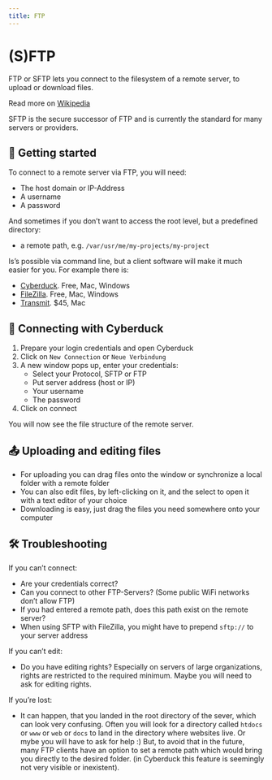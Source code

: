 ```yaml
---
title: FTP
---
```


# (S)FTP

FTP or SFTP lets you connect to the filesystem of a remote server, to upload or download files.

Read more on [Wikipedia](https://en.wikipedia.org/wiki/File_Transfer_Protocol)

SFTP is the secure successor of FTP and is currently the standard for many servers or providers.

## 🎉 Getting started

To connect to a remote server via FTP, you will need:
- The host domain or IP-Address
- A username
- A password

And sometimes if you don’t want to access the root level, but a predefined directory:
- a remote path, e.g. `/var/usr/me/my-projects/my-project`

Is’s possible via command line, but a client software will make it much easier for you. For example there is:

- [Cyberduck](https://cyberduck.io). Free, Mac, Windows
- [FileZilla](https://filezilla-project.org). Free, Mac, Windows
- [Transmit](https://panic.com/transmit/). $45, Mac

## 🦆 Connecting with Cyberduck

1. Prepare your login credentials and open Cyberduck
2. Click on `New Connection` or `Neue Verbindung`
3. A new window pops up, enter your credentials:
    - Select your Protocol, SFTP or FTP
    - Put server address (host or IP)
    - Your username
    - The password
4. Click on connect

You will now see the file structure of the remote server.

## 📤 Uploading and editing files

- For uploading you can drag files onto the window or synchronize a local folder with a remote folder
- You can also edit files, by left-clicking on it, and the select to open it with a text editor of your choice
- Downloading is easy, just drag the files you need somewhere onto your computer

## 🛠 Troubleshooting

If you can’t connect:
- Are your credentials correct?
- Can you connect to other FTP-Servers? (Some public WiFi networks don’t allow FTP)
- If you had entered a remote path, does this path exist on the remote server?
- When using SFTP with FileZilla, you might have to prepend `sftp://` to your server address

If you can’t edit:
- Do you have editing rights? Especially on servers of large organizations, rights are restricted to the required minimum. Maybe you will need to ask for editing rights.

If you’re lost:
- It can happen, that you landed in the root directory of the sever, which can look very confusing. Often you will look for a directory called `htdocs` or `www` or `web` or `docs` to land in the directory where websites live. Or mybe you will have to ask for help :)
But, to avoid that in the future, many FTP clients have an option to set a remote path which would bring you directly to the desired folder. (in Cyberduck this feature is seemingly not very visible or inexistent).
